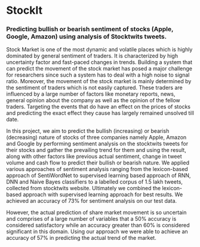 # StockIt
<h3>Predicting bullish or bearish sentiment of stocks (Apple, Google, Amazon) using analysis of Stocktwits tweets.</h3>
<p>Stock Market is one of the most dynamic and volatile places which is
highly dominated by general sentiment of traders. It is characterized by
high uncertainty factor and fast-paced changes in trends. Building a
system that can predict the movement of the stock market has posed a
major challenge for researchers since such a system has to deal with a
high noise to signal ratio. Moreover, the movement of the stock market is
mainly determined by the sentiment of traders which is not easily
captured. These traders are influenced by a large number of factors like
monetary reports, news, general opinion about the company as well as
the opinion of the fellow traders. Targeting the events that do have an
effect on the prices of stocks and predicting the exact effect they cause
has largely remained unsolved till date.</p>

<p>In this project, we aim to predict the bullish (increasing) or bearish
(decreasing) nature of stocks of three companies namely Apple, Amazon
and Google by performing sentiment analysis on the stocktwits tweets
for their stocks and gather the prevailing trend for them and using the
result, along with other factors like previous actual sentiment, change in
tweet volume and cash flow to predict their bullish or bearish nature.
We applied various approaches of sentiment analysis ranging from the
lexicon-based approach of SentiWordNet to supervised learning based
approach of RNN, DNN and Naive Bayes classifiers to a labelled corpus
of 1.5 lakh tweets, collected from stocktwits website. Ultimately we
combined the lexicon-based approach with supervised learning
approach for best results. We achieved an accuracy of 73% for
sentiment analysis on our test data.</p>
<p>However, the actual prediction of share market movement is so
uncertain and comprises of a large number of variables that a 50%
accuracy is considered satisfactory while an accuracy greater than 60%
is considered significant in this domain. Using our approach we were
able to achieve an accuracy of 57% in predicting the actual trend of the
market.</p>
